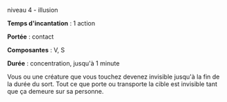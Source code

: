 niveau 4 - illusion

**Temps d'incantation** : 1 action

**Portée** : contact

**Composantes** : V, S

**Durée** : concentration, jusqu'à 1 minute

Vous ou une créature que vous touchez devenez invisible jusqu'à la fin de la durée du sort. Tout ce que porte ou transporte la cible est invisible tant que ça demeure sur sa personne.